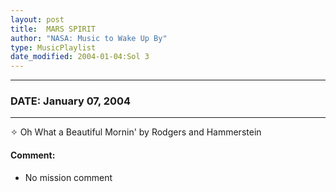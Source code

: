 ```yaml
---
layout: post
title:  MARS SPIRIT
author: "NASA: Music to Wake Up By"
type: MusicPlaylist
date_modified: 2004-01-04:Sol 3
---
```


----
### DATE: January 07, 2004
----
✧ Oh What a Beautiful Mornin' by Rodgers and Hammerstein

#### Comment:
* No mission comment
